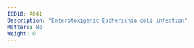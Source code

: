 ```yaml
---
ICD10: A041
Description: "Enterotoxigenic Escherichia coli infection"
Matters: No
Weight: 0
---
```


